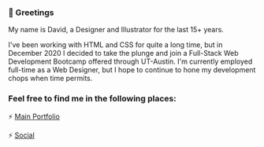 ### :wave: Greetings

My name is David, a Designer and Illustrator for the last 15+ years. 

I've been working with HTML and CSS for quite a long time, but in December 2020 I decided to take the plunge and join a Full-Stack Web Development Bootcamp offered through UT-Austin. I'm currently employed full-time as a Web Designer, but I hope to continue to hone my development chops when time permits.

### Feel free to find me in the following places:

:zap: [Main Portfolio](https://www.rojorevolution.com/)

:zap: [Social](https://www.instagram.com/rojorevolution/)